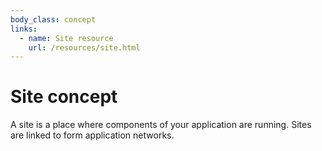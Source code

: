 ```yaml
---
body_class: concept
links:
  - name: Site resource
    url: /resources/site.html
---
```


# Site concept

<section>

A site is a place where components of your application are
running.  Sites are linked to form application networks.

</section>
